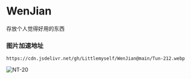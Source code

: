 # WenJian
存放个人觉得好用的东西

### 图片加速地址
```
https://cdn.jsdelivr.net/gh/Littlemyself/WenJian@main/Tun-212.webp
```
![NT-20](https://user-images.githubusercontent.com/33508419/163736341-1e3b971b-bff8-40af-a9fb-e2472ef961ac.jpg)
